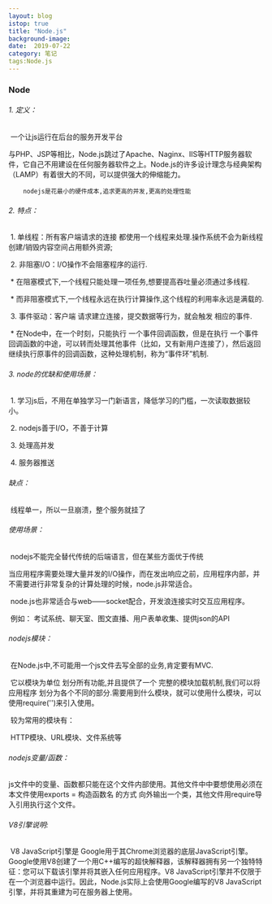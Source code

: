 ```yaml
---
layout: blog
istop: true
title: "Node.js"
background-image: 
date:  2019-07-22
category: 笔记
tags:Node.js
---
```


### Node

###### 	1. 定义：

​		一个让js运行在后台的服务开发平台

​		与PHP、JSP等相比，Node.js跳过了Apache、Naginx、IIS等HTTP服务器软件，它自己不用建设在任何服务器软件之上。Node.js的许多设计理念与经典架构（LAMP）有着很大的不同，可以提供强大的伸缩能力。

 		nodejs是花最小的硬件成本,追求更高的并发,更高的处理性能

###### 	2. 特点：

​		1. 单线程：所有客户端请求的连接 都使用一个线程来处理.操作系统不会为新线程创建/销毁内容空间占用额外资源;

​		2. 非阻塞I/O：I/O操作不会阻塞程序的运行.

​				* 在阻塞模式下,一个线程只能处理一项任务,想要提高吞吐量必须通过多线程.

​				* 而非阻塞模式下,一个线程永远在执行计算操作,这个线程的利用率永远是满载的.

​		3. 事件驱动：客户端 请求建立连接，提交数据等行为，就会触发 相应的事件.

​				* 在Node中，在一个时刻，只能执行 一个事件回调函数，但是在执行 一个事件回调函数的中途，可以转而处理其他事件（比如，又有新用户连接了），然后返回继续执行原事件的回调函数，这种处理机制，称为“事件环”机制.

###### 	3. node的优缺和使用场景：

​		1. 学习js后，不用在单独学习一门新语言，降低学习的门槛，一次读取数据较小。

​		2. nodejs善于I/O，不善于计算

​		3. 处理高并发

​		4. 服务器推送

###### 	缺点：

​		线程单一，所以一旦崩溃，整个服务就挂了

###### 	使用场景：

​		nodejs不能完全替代传统的后端语言，但在某些方面优于传统

​		当应用程序需要处理大量并发的I/O操作，而在发出响应之前，应用程序内部，并不需要进行非常复杂的计算处理的时候，node.js非常适合。

​		node.js也非常适合与web——socket配合，开发浪连接实时交互应用程序。

​		例如： 考试系统、聊天室、图文直播、用户表单收集、提供json的API		

###### 	nodejs模块：

​		在Node.js中,不可能用一个js文件去写全部的业务,肯定要有MVC.

​		它以模块为单位 划分所有功能,并且提供了一个 完整的模块加载机制,我们可以将应用程序 划分为各个不同的部分.需要用到什么模块，就可以使用什么模块，可以使用require('')来引入使用。

​		较为常用的模块有：

​		HTTP模块、URL模块、文件系统等

###### 	nodejs变量/函数：

​		js文件中的变量、函数都只能在这个文件内部使用。其他文件中中要想使用必须在本文件使用exports = 构造函数名   的方式 向外输出一个类，其他文件用require导入引用执行这个文件。

###### V8引擎说明:

​		V8 JavaScript引擎是 Google用于其Chrome浏览器的底层JavaScript引擎。Google使用V8创建了一个用C++编写的超快解释器，该解释器拥有另一个独特特征：您可以下载该引擎并将其嵌入任何应用程序。V8 JavaScript引擎并不仅限于在一个浏览器中运行。因此，Node.js实际上会使用Google编写的V8 JavaScript引擎，并将其重建为可在服务器上使用。